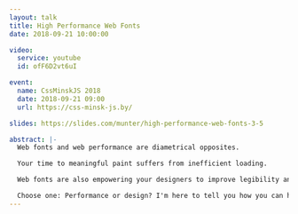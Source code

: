 ```yaml
---
layout: talk
title: High Performance Web Fonts
date: 2018-09-21 10:00:00

video:
  service: youtube
  id: ofF6D2vt6uI

event:
  name: CssMinskJS 2018
  date: 2018-09-21 09:00
  url: https://css-minsk-js.by/

slides: https://slides.com/munter/high-performance-web-fonts-3-5

abstract: |-
  Web fonts and web performance are diametrical opposites.

  Your time to meaningful paint suffers from inefficient loading.

  Web fonts are also empowering your designers to improve legibility and keep brand consistency.

  Choose one: Performance or design? I'm here to tell you how you can have both
---
```


